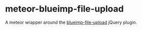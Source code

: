 # meteor-blueimp-file-upload

A meteor wrapper around the [blueimp-file-upload](https://github.com/blueimp/jQuery-File-Upload) jQuery plugin.
